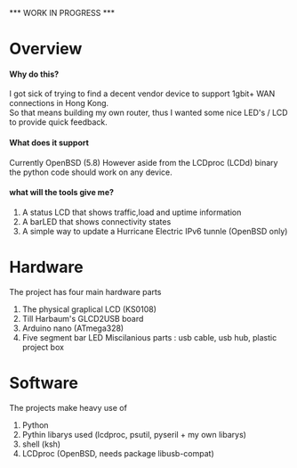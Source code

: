 *** WORK IN PROGRESS ***

# Overview
#### Why do this?  
I got sick of trying to find a decent vendor device to support 1gbit+ WAN connections in Hong Kong.     
So that means building my own router, thus I wanted some nice LED's / LCD to provide quick feedback.
#### What does it support
Currently OpenBSD (5.8) However aside from the LCDproc (LCDd) binary the python code should work on any device.
#### what will the tools give me?
1. A status LCD that shows traffic,load and uptime information
2. A barLED that shows connectivity states
3. A simple way to update a Hurricane Electric IPv6 tunnle (OpenBSD only)

# Hardware   
The project has four main hardware parts  

1. The physical graplical LCD (KS0108)
2. Till Harbaum's GLCD2USB board
3. Arduino nano (ATmega328)
4. Five segment bar LED
Miscilanious parts : usb cable, usb hub, plastic project box

# Software
The projects make heavy use of    

1. Python
2. Pythin libarys used (lcdproc, psutil, pyseril + my own libarys) 
2. shell (ksh)
3. LCDproc (OpenBSD, needs package libusb-compat)

